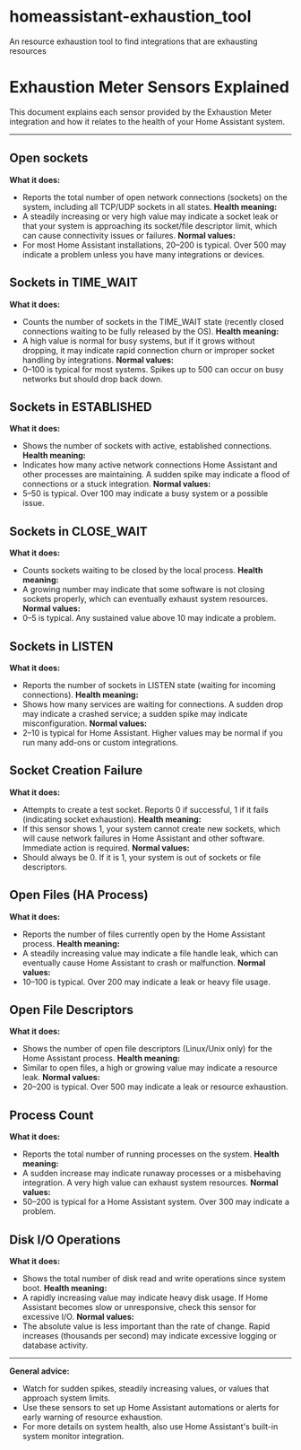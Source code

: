 # homeassistant-exhaustion_tool
An resource exhaustion tool to find integrations that are exhausting resources

# Exhaustion Meter Sensors Explained

This document explains each sensor provided by the Exhaustion Meter integration and how it relates to the health of your Home Assistant system.

---


## Open sockets
**What it does:**
- Reports the total number of open network connections (sockets) on the system, including all TCP/UDP sockets in all states.
**Health meaning:**
- A steadily increasing or very high value may indicate a socket leak or that your system is approaching its socket/file descriptor limit, which can cause connectivity issues or failures.
**Normal values:**
- For most Home Assistant installations, 20–200 is typical. Over 500 may indicate a problem unless you have many integrations or devices.


## Sockets in TIME_WAIT
**What it does:**
- Counts the number of sockets in the TIME_WAIT state (recently closed connections waiting to be fully released by the OS).
**Health meaning:**
- A high value is normal for busy systems, but if it grows without dropping, it may indicate rapid connection churn or improper socket handling by integrations.
**Normal values:**
- 0–100 is typical for most systems. Spikes up to 500 can occur on busy networks but should drop back down.


## Sockets in ESTABLISHED
**What it does:**
- Shows the number of sockets with active, established connections.
**Health meaning:**
- Indicates how many active network connections Home Assistant and other processes are maintaining. A sudden spike may indicate a flood of connections or a stuck integration.
**Normal values:**
- 5–50 is typical. Over 100 may indicate a busy system or a possible issue.


## Sockets in CLOSE_WAIT
**What it does:**
- Counts sockets waiting to be closed by the local process.
**Health meaning:**
- A growing number may indicate that some software is not closing sockets properly, which can eventually exhaust system resources.
**Normal values:**
- 0–5 is typical. Any sustained value above 10 may indicate a problem.


## Sockets in LISTEN
**What it does:**
- Reports the number of sockets in LISTEN state (waiting for incoming connections).
**Health meaning:**
- Shows how many services are waiting for connections. A sudden drop may indicate a crashed service; a sudden spike may indicate misconfiguration.
**Normal values:**
- 2–10 is typical for Home Assistant. Higher values may be normal if you run many add-ons or custom integrations.


## Socket Creation Failure
**What it does:**
- Attempts to create a test socket. Reports 0 if successful, 1 if it fails (indicating socket exhaustion).
**Health meaning:**
- If this sensor shows 1, your system cannot create new sockets, which will cause network failures in Home Assistant and other software. Immediate action is required.
**Normal values:**
- Should always be 0. If it is 1, your system is out of sockets or file descriptors.


## Open Files (HA Process)
**What it does:**
- Reports the number of files currently open by the Home Assistant process.
**Health meaning:**
- A steadily increasing value may indicate a file handle leak, which can eventually cause Home Assistant to crash or malfunction.
**Normal values:**
- 10–100 is typical. Over 200 may indicate a leak or heavy file usage.


## Open File Descriptors
**What it does:**
- Shows the number of open file descriptors (Linux/Unix only) for the Home Assistant process.
**Health meaning:**
- Similar to open files, a high or growing value may indicate a resource leak.
**Normal values:**
- 20–200 is typical. Over 500 may indicate a leak or resource exhaustion.


## Process Count
**What it does:**
- Reports the total number of running processes on the system.
**Health meaning:**
- A sudden increase may indicate runaway processes or a misbehaving integration. A very high value can exhaust system resources.
**Normal values:**
- 50–200 is typical for a Home Assistant system. Over 300 may indicate a problem.


## Disk I/O Operations
**What it does:**
- Shows the total number of disk read and write operations since system boot.
**Health meaning:**
- A rapidly increasing value may indicate heavy disk usage. If Home Assistant becomes slow or unresponsive, check this sensor for excessive I/O.
**Normal values:**
- The absolute value is less important than the rate of change. Rapid increases (thousands per second) may indicate excessive logging or database activity.

---

**General advice:**
- Watch for sudden spikes, steadily increasing values, or values that approach system limits.
- Use these sensors to set up Home Assistant automations or alerts for early warning of resource exhaustion.
- For more details on system health, also use Home Assistant's built-in system monitor integration.

